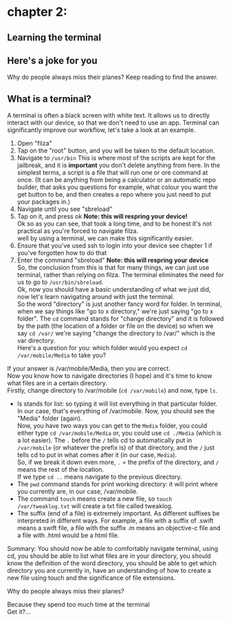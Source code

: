# chapter 2:
## Learning the terminal 
## Here's a joke for you
Why do people always miss their planes? Keep reading to find the answer.
 
## What is a terminal?
A terminal is often a black screen with white text. It allows us to directly interact with our device, so that we don't need to use an app. 
Terminal can significantly improve our workflow, let's take a look at an example. 
1. Open "filza"
2. Tap on the "root" button, and you will be taken to the default location.
3. Navigate to `/usr/bin`
This is where most of the scripts are kept for the jailbreak, and it is **important** you don't delete anything from here. 
In the simplest terms, a script is a file that will run one or ore command at once. (It can be anything from being a calculator or an automatic repo builder, that asks you questions for example, what colour you want the get button to be, and then creates a repo where you just need to put your packages in.)
4. Navigate until you see "sbreload"
5. Tap on it, and press ok
**Note: this will respring your device!**\
Ok so as you can see, that took a long time, and to be honest it's not practical as you're forced to navigate filza.  
well by using a terminal, we can make this significantly easier. 
1. Ensure that you've used ssh to login into your device see chapter 1 if you've forgotten how to do that
2. Enter the command "sbreload"
**Note: this will respring your device**\
So, the conclusion from this is that for many things, we can just use terminal, rather than relying on filza. The terminal eliminates the need for us to go to `/usr/bin/sbreload`.\
Ok, now you should have a basic understanding of what we just did, now let's learn navigating around with just the terminal.\
So the word "directory" is just another fancy word for folder. In terminal, when we say things like "go to x directory," we're just saying "go to x folder". The `cd` command stands for "change directory" and it is followed by the path (the location of a folder or file on the device) so when we say `cd /var/` we're saying "change the directory to /var/" which is the var directory.\
Here's a question for you: which folder would you expect `cd  /var/mobile/Media` to take you?

If your answer is /var/mobile/Media, then you are correct.\
Now you know how to navigate directories (I hope) and it's time to know what files are in a certain directory.\
Firstly, change directory to /var/mobile (`cd /var/mobile`) and now, type `ls`.
* ls stands for list: so typing it will list everything in that particular folder. In our case, that's everything of /var/mobile. Now, you should see the "Media" folder (again).\
Now, you have two ways you can get to the `Media` folder, you could either type `cd /var/mobile/Media` or, you could use `cd ./Media` (which is a lot easier). The `.` before the `/` tells cd to automatically put in `/var/mobile` (or whatever the prefix is) of that directory, and the `/` just tells cd to put in what comes after it (in our case, `Media`).\
So, if we break it down even more, `.` = the prefix of the directory, and `/` means the rest of the location.\
If we type  `cd ..` means navigate to the previous  directory.
* The `pwd` command stands for print working directory: it will print where you currently are, in our case, /var/mobile. 
* The command `touch` means create a new file, so `touch /var/tweaklog.txt` will create a txt file called tweaklog.
* The suffix (end of a file) is extremely important. As different suffixes be interpreted in different ways. For example, a file with a  suffix  of .swift means a swift file, a file with the suffix .m means an objective-c file and a file with .html would be a html file.

Summary:
You should now be able to comfortably navigate terminal, using cd, you should be able to list what files are in your directory, you should know the definition of the word directory, you should be able to get which directory you are currently in, have an understanding of how to create a new file using touch and the significance of file extensions.  

Why do people always miss their planes? 

Because they spend too much time at the terminal\
Get it?...
